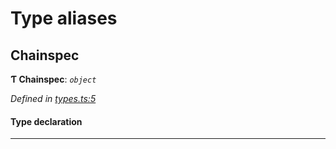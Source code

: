 

# Type aliases

<a id="chainspec"></a>

##  Chainspec

**Ƭ Chainspec**: *`object`*

*Defined in [types.ts:5](https://github.com/polkadot-js/common/blob/fbd6c1e/packages/chainspec/src/types.ts#L5)*

#### Type declaration

___

